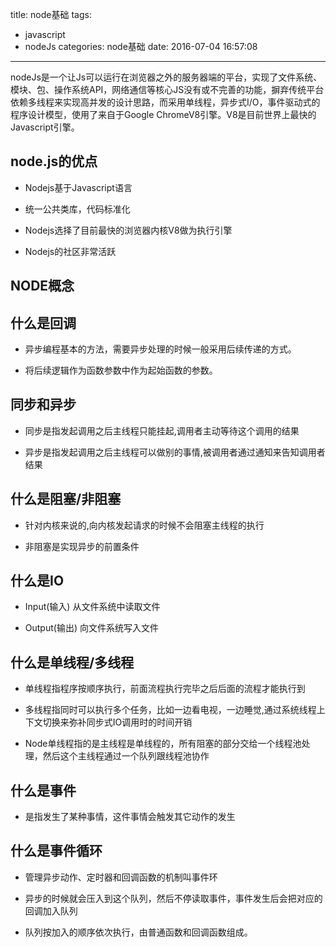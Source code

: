 title: node基础
tags:
  - javascript
  - nodeJs
categories: node基础
date: 2016-07-04 16:57:08
---
nodeJs是一个让Js可以运行在浏览器之外的服务器端的平台，实现了文件系统、模块、包、操作系统API，网络通信等核心JS没有或不完善的功能，摒弃传统平台依赖多线程来实现高并发的设计思路，而采用单线程，异步式I/O，事件驱动式的程序设计模型，使用了来自于Google ChromeV8引擎。V8是目前世界上最快的Javascript引擎。

<!-- more -->

## node.js的优点

* Nodejs基于Javascript语言

* 统一公共类库，代码标准化

* Nodejs选择了目前最快的浏览器内核V8做为执行引擎

* Nodejs的社区非常活跃

## NODE概念

## 什么是回调

* 异步编程基本的方法，需要异步处理的时候一般采用后续传递的方式。

* 将后续逻辑作为函数参数中作为起始函数的参数。

## 同步和异步

* 同步是指发起调用之后主线程只能挂起,调用者主动等待这个调用的结果

* 异步是指发起调用之后主线程可以做别的事情,被调用者通过通知来告知调用者结果

## 什么是阻塞/非阻塞

* 针对内核来说的,向内核发起请求的时候不会阻塞主线程的执行

* 非阻塞是实现异步的前置条件

## 什么是IO

* Input(输入) 从文件系统中读取文件

* Output(输出) 向文件系统写入文件

## 什么是单线程/多线程

* 单线程指程序按顺序执行，前面流程执行完毕之后后面的流程才能执行到

* 多线程指同时可以执行多个任务，比如一边看电视，一边睡觉,通过系统线程上下文切换来弥补同步式IO调用时的时间开销

* Node单线程指的是主线程是单线程的，所有阻塞的部分交给一个线程池处理，然后这个主线程通过一个队列跟线程池协作

## 什么是事件

* 是指发生了某种事情，这件事情会触发其它动作的发生

## 什么是事件循环

* 管理异步动作、定时器和回调函数的机制叫事件环

* 异步的时候就会压入到这个队列，然后不停读取事件，事件发生后会把对应的回调加入队列

* 队列按加入的顺序依次执行，由普通函数和回调函数组成。